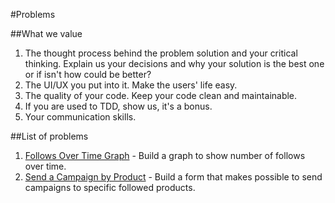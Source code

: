#Problems


##What we value
1. The thought process behind the problem solution and your critical thinking. Explain us your decisions and why your solution is the best one or if isn't how could be better?
2. The UI/UX you put into it. Make the users' life easy. 
3. The quality of your code. Keep your code clean and maintainable.
4. If you are used to TDD, show us, it's a bonus.
5. Your communication skills.


##List of problems
1. [Follows Over Time Graph](https://github.com/Followprice/challenges/blob/master/frontend/problems/f1_follows_over_time_graph.md) - Build a graph to show number of follows over time.
2. [Send a Campaign by Product](https://github.com/Followprice/challenges/blob/master/frontend/problems/f2_send_campaign_product.md) - Build a form that makes possible to send campaigns to specific followed products.
